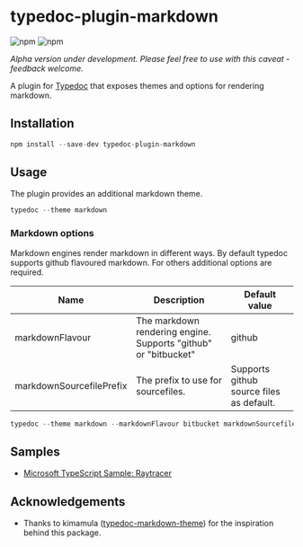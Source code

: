 # typedoc-plugin-markdown

![npm](https://img.shields.io/npm/dt/typedoc-plugin-markdown.svg)
![npm](https://img.shields.io/npm/v/typedoc-plugin-markdown.svg)

*Alpha version under development. Please feel free to use with this caveat - feedback welcome.*

A plugin for [Typedoc](https://github.com/TypeStrong/typedoc) that exposes themes and options for rendering markdown.

## Installation
```javascript
npm install --save-dev typedoc-plugin-markdown
```

## Usage

The plugin provides an additional markdown theme.

```javascript
typedoc --theme markdown
```

### Markdown options

Markdown engines render markdown in different ways. By default typedoc supports github flavoured markdown. For others additional options are required.


| Name      | Description | Default value               
| --------- | ----------- | ----
markdownFlavour | The markdown rendering engine. Supports "github" or "bitbucket" | github
markdownSourcefilePrefix | The prefix to use for sourcefiles. | Supports github source files as default.

```javascript
typedoc --theme markdown --markdownFlavour bitbucket markdownSourcefilePrefix 'https://bitbucket.org/owner/repository_name/src/master/src/'
```
 
 ## Samples

* [Microsoft TypeScript Sample: Raytracer](samples/raytracer/index.md)

## Acknowledgements

* Thanks to kimamula ([typedoc-markdown-theme](https://github.com/kimamula/typedoc-markdown-theme)) for the inspiration behind this package.


 



